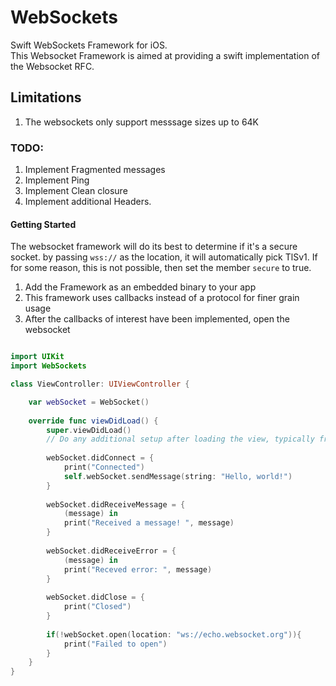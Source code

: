 # WebSockets
Swift WebSockets Framework for iOS.  
This Websocket Framework is aimed at providing a swift implementation of the Websocket RFC.

## Limitations
1. The websockets only support messsage sizes up to 64K

### TODO:
1. Implement Fragmented messages
2. Implement Ping
3. Implement Clean closure
4. Implement additional Headers.

#### Getting Started

The websocket framework will do its best to determine if it's a secure socket.  by passing `wss://` as the location, it will
automatically pick TlSv1.  If for some reason, this is not possible, then set the member `secure` to true.

1. Add the Framework as an embedded binary to your app
2. This framework uses callbacks instead of a protocol for finer grain usage
3. After the callbacks of interest have been implemented, open the websocket

``` Swift

import UIKit
import WebSockets

class ViewController: UIViewController {

    var webSocket = WebSocket()
    
    override func viewDidLoad() {
        super.viewDidLoad()
        // Do any additional setup after loading the view, typically from a nib.
        
        webSocket.didConnect = {
            print("Connected")
            self.webSocket.sendMessage(string: "Hello, world!")
        }
        
        webSocket.didReceiveMessage = {
            (message) in
            print("Received a message! ", message)
        }
        
        webSocket.didReceiveError = {
            (message) in
            print("Receved error: ", message)
        }
        
        webSocket.didClose = {
            print("Closed")
        }
        
        if(!webSocket.open(location: "ws://echo.websocket.org")){
            print("Failed to open")
        }
    }
}
```

